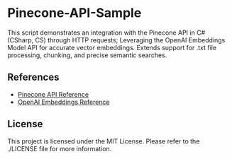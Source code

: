 # Pinecone-API-Sample
This script demonstrates an integration with the Pinecone API in C# (CSharp, CS) through HTTP requests; Leveraging the  OpenAI Embeddings Model API for accurate vector embeddings. Extends support for .txt file processing, chunking, and precise semantic searches.

## References
- [Pinecone API Reference](https://docs.pinecone.io/reference/describe_index_stats_post)
- [OpenAI Embeddings Reference](https://platform.openai.com/docs/guides/embeddings)

## License
This project is licensed under the MIT License. Please refer to the ./LICENSE file for more information.
